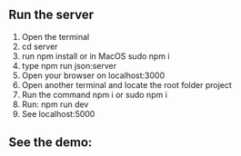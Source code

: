 ## Run the server 

1. Open the terminal
2. cd server
3. run npm install or in MacOS sudo npm i
4. type npm run json:server
5. Open your browser on localhost:3000
5. Open another terminal and locate the root folder project
6. Run the command npm i or sudo npm i
7. Run: npm run dev 
8. See localhost:5000

## See the demo: 